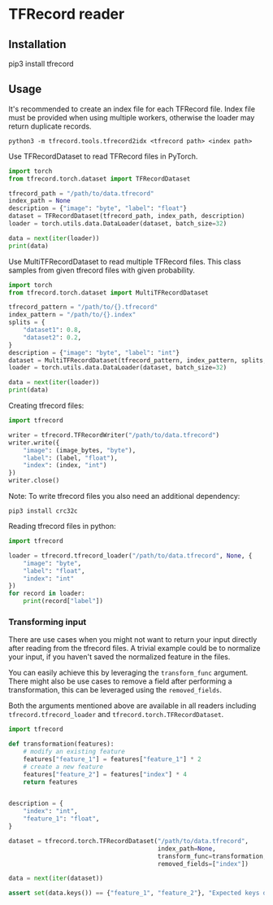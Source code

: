 # TFRecord reader

## Installation
pip3 install tfrecord

## Usage

It's recommended to create an index file for each TFRecord file. Index file must be provided when using multiple workers, otherwise the loader may return duplicate records.
```
python3 -m tfrecord.tools.tfrecord2idx <tfrecord path> <index path>
```


Use TFRecordDataset to read TFRecord files in PyTorch.
```python
import torch
from tfrecord.torch.dataset import TFRecordDataset

tfrecord_path = "/path/to/data.tfrecord"
index_path = None
description = {"image": "byte", "label": "float"}
dataset = TFRecordDataset(tfrecord_path, index_path, description)
loader = torch.utils.data.DataLoader(dataset, batch_size=32)

data = next(iter(loader))
print(data)
```

Use MultiTFRecordDataset to read multiple TFRecord files. This class samples from given tfrecord files with given probability.
```python
import torch
from tfrecord.torch.dataset import MultiTFRecordDataset

tfrecord_pattern = "/path/to/{}.tfrecord"
index_pattern = "/path/to/{}.index"
splits = {
    "dataset1": 0.8,
    "dataset2": 0.2,
}
description = {"image": "byte", "label": "int"}
dataset = MultiTFRecordDataset(tfrecord_pattern, index_pattern, splits, description)
loader = torch.utils.data.DataLoader(dataset, batch_size=32)

data = next(iter(loader))
print(data)
```

Creating tfrecord files:
```python
import tfrecord

writer = tfrecord.TFRecordWriter("/path/to/data.tfrecord")
writer.write({
    "image": (image_bytes, "byte"),
    "label": (label, "float"),
    "index": (index, "int")
})
writer.close()
```
Note: To write tfrecord files you also need an additional dependency:
```
pip3 install crc32c
```

Reading tfrecord files in python:
```python
import tfrecord

loader = tfrecord.tfrecord_loader("/path/to/data.tfrecord", None, {
    "image": "byte",
    "label": "float",
    "index": "int"
})
for record in loader:
    print(record["label"])
```

### Transforming input

There are use cases when you might not want to return your input directly after reading from the tfrecord files.
A trivial example could be to normalize your input, if you haven't saved the normalized feature in the files.

You can easily achieve this by leveraging the `transform_func` argument.
There might also be use cases to remove a field after performing a transformation, this can be leveraged using the `removed_fields`.

Both the arguments mentioned above are available in all readers including `tfrecord.tfrecord_loader` and `tfrecord.torch.TFRecordDataset`.
 
```python
import tfrecord

def transformation(features):
    # modify an existing feature
    features["feature_1"] = features["feature_1"] * 2
    # create a new feature
    features["feature_2"] = features["index"] * 4
    return features


description = {
    "index": "int",
    "feature_1": "float",
}

dataset = tfrecord.torch.TFRecordDataset("/path/to/data.tfrecord",
                                         index_path=None,
                                         transform_func=transformation,
                                         removed_fields=["index"])

data = next(iter(dataset))

assert set(data.keys()) == {"feature_1", "feature_2"}, "Expected keys don't match."
```